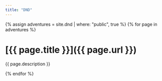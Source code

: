 ```yaml
---
title: "DND"
---
```


{% assign adventures = site.dnd | where: "public", true %}
{% for page in adventures %}
# [{{ page.title }}]({{ page.url }})

{{ page.description }}

{% endfor %}


